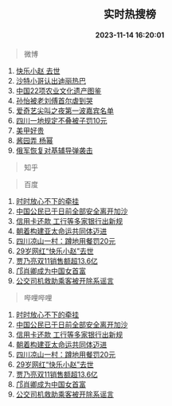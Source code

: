 <div align="center"><h2>实时热搜榜</h2><h4>2023-11-14 16:20:01</h4></div>

> 微博  

1. [快乐小赵 去世](https://s.weibo.com/weibo?q=%E5%BF%AB%E4%B9%90%E5%B0%8F%E8%B5%B5%20%E5%8E%BB%E4%B8%96&t=31&band_rank=1&Refer=top)<br />
2. [沙特小哥认出迪丽热巴](https://s.weibo.com/weibo?q=%23%E6%B2%99%E7%89%B9%E5%B0%8F%E5%93%A5%E8%AE%A4%E5%87%BA%E8%BF%AA%E4%B8%BD%E7%83%AD%E5%B7%B4%23&t=31&band_rank=2&Refer=top)<br />
3. [中国22项农业文化遗产图鉴](https://s.weibo.com/weibo?q=%23%E4%B8%AD%E5%9B%BD22%E9%A1%B9%E5%86%9C%E4%B8%9A%E6%96%87%E5%8C%96%E9%81%97%E4%BA%A7%E5%9B%BE%E9%89%B4%23&t=31&band_rank=3&Refer=top)<br />
4. [孙怡被老刘傅首尔虐到哭](https://s.weibo.com/weibo?q=%23%E5%AD%99%E6%80%A1%E8%A2%AB%E8%80%81%E5%88%98%E5%82%85%E9%A6%96%E5%B0%94%E8%99%90%E5%88%B0%E5%93%AD%23&t=31&band_rank=4&Refer=top)<br />
5. [爱奇艺尖叫之夜第一波嘉宾名单](https://s.weibo.com/weibo?q=%23%E7%88%B1%E5%A5%87%E8%89%BA%E5%B0%96%E5%8F%AB%E4%B9%8B%E5%A4%9C%E7%AC%AC%E4%B8%80%E6%B3%A2%E5%98%89%E5%AE%BE%E5%90%8D%E5%8D%95%23&t=31&band_rank=5&Refer=top)<br />
6. [四川一地规定不叠被子罚10元](https://s.weibo.com/weibo?q=%23%E5%9B%9B%E5%B7%9D%E4%B8%80%E5%9C%B0%E8%A7%84%E5%AE%9A%E4%B8%8D%E5%8F%A0%E8%A2%AB%E5%AD%90%E7%BD%9A10%E5%85%83%23&t=31&band_rank=6&Refer=top)<br />
7. [美甲好贵](https://s.weibo.com/weibo?q=%E7%BE%8E%E7%94%B2%E5%A5%BD%E8%B4%B5&t=31&band_rank=7&Refer=top)<br />
8. [酱园弄 杨幂](https://s.weibo.com/weibo?q=%E9%85%B1%E5%9B%AD%E5%BC%84%20%E6%9D%A8%E5%B9%82&t=31&band_rank=8&Refer=top)<br />
9. [俄军恢复对基辅导弹袭击](https://s.weibo.com/weibo?q=%23%E4%BF%84%E5%86%9B%E6%81%A2%E5%A4%8D%E5%AF%B9%E5%9F%BA%E8%BE%85%E5%AF%BC%E5%BC%B9%E8%A2%AD%E5%87%BB%23&t=31&band_rank=9&Refer=top)<br />

> 知乎  


> 百度  

1. [时时放心不下的牵挂](https://www.baidu.com/s?wd=%E6%97%B6%E6%97%B6%E6%94%BE%E5%BF%83%E4%B8%8D%E4%B8%8B%E7%9A%84%E7%89%B5%E6%8C%82&sa=fyb_news&rsv_dl=fyb_news)<br />
2. [中国公民已于日前全部安全离开加沙](https://www.baidu.com/s?wd=%E4%B8%AD%E5%9B%BD%E5%85%AC%E6%B0%91%E5%B7%B2%E4%BA%8E%E6%97%A5%E5%89%8D%E5%85%A8%E9%83%A8%E5%AE%89%E5%85%A8%E7%A6%BB%E5%BC%80%E5%8A%A0%E6%B2%99&sa=fyb_news&rsv_dl=fyb_news)<br />
3. [信用卡还款 工行等多家银行出新规](https://www.baidu.com/s?wd=%E4%BF%A1%E7%94%A8%E5%8D%A1%E8%BF%98%E6%AC%BE+%E5%B7%A5%E8%A1%8C%E7%AD%89%E5%A4%9A%E5%AE%B6%E9%93%B6%E8%A1%8C%E5%87%BA%E6%96%B0%E8%A7%84&sa=fyb_news&rsv_dl=fyb_news)<br />
4. [朝着构建亚太命运共同体迈进](https://www.baidu.com/s?wd=%E6%9C%9D%E7%9D%80%E6%9E%84%E5%BB%BA%E4%BA%9A%E5%A4%AA%E5%91%BD%E8%BF%90%E5%85%B1%E5%90%8C%E4%BD%93%E8%BF%88%E8%BF%9B&sa=fyb_news&rsv_dl=fyb_news)<br />
5. [四川凉山一村：蹲地用餐罚20元](https://www.baidu.com/s?wd=%E5%9B%9B%E5%B7%9D%E5%87%89%E5%B1%B1%E4%B8%80%E6%9D%91%EF%BC%9A%E8%B9%B2%E5%9C%B0%E7%94%A8%E9%A4%90%E7%BD%9A20%E5%85%83&sa=fyb_news&rsv_dl=fyb_news)<br />
6. [29岁网红“快乐小赵”去世](https://www.baidu.com/s?wd=29%E5%B2%81%E7%BD%91%E7%BA%A2%E2%80%9C%E5%BF%AB%E4%B9%90%E5%B0%8F%E8%B5%B5%E2%80%9D%E5%8E%BB%E4%B8%96&sa=fyb_news&rsv_dl=fyb_news)<br />
7. [贾乃亮双11销售额超13.6亿](https://www.baidu.com/s?wd=%E8%B4%BE%E4%B9%83%E4%BA%AE%E5%8F%8C11%E9%94%80%E5%94%AE%E9%A2%9D%E8%B6%8513.6%E4%BA%BF&sa=fyb_news&rsv_dl=fyb_news)<br />
8. [邝肖卿成为中国女首富](https://www.baidu.com/s?wd=%E9%82%9D%E8%82%96%E5%8D%BF%E6%88%90%E4%B8%BA%E4%B8%AD%E5%9B%BD%E5%A5%B3%E9%A6%96%E5%AF%8C&sa=fyb_news&rsv_dl=fyb_news)<br />
9. [公交司机救助乘客被开除系谣言](https://www.baidu.com/s?wd=%E5%85%AC%E4%BA%A4%E5%8F%B8%E6%9C%BA%E6%95%91%E5%8A%A9%E4%B9%98%E5%AE%A2%E8%A2%AB%E5%BC%80%E9%99%A4%E7%B3%BB%E8%B0%A3%E8%A8%80&sa=fyb_news&rsv_dl=fyb_news)<br />

> 哔哩哔哩  

1. [时时放心不下的牵挂](https://www.baidu.com/s?wd=%E6%97%B6%E6%97%B6%E6%94%BE%E5%BF%83%E4%B8%8D%E4%B8%8B%E7%9A%84%E7%89%B5%E6%8C%82&sa=fyb_news&rsv_dl=fyb_news)<br />
2. [中国公民已于日前全部安全离开加沙](https://www.baidu.com/s?wd=%E4%B8%AD%E5%9B%BD%E5%85%AC%E6%B0%91%E5%B7%B2%E4%BA%8E%E6%97%A5%E5%89%8D%E5%85%A8%E9%83%A8%E5%AE%89%E5%85%A8%E7%A6%BB%E5%BC%80%E5%8A%A0%E6%B2%99&sa=fyb_news&rsv_dl=fyb_news)<br />
3. [信用卡还款 工行等多家银行出新规](https://www.baidu.com/s?wd=%E4%BF%A1%E7%94%A8%E5%8D%A1%E8%BF%98%E6%AC%BE+%E5%B7%A5%E8%A1%8C%E7%AD%89%E5%A4%9A%E5%AE%B6%E9%93%B6%E8%A1%8C%E5%87%BA%E6%96%B0%E8%A7%84&sa=fyb_news&rsv_dl=fyb_news)<br />
4. [朝着构建亚太命运共同体迈进](https://www.baidu.com/s?wd=%E6%9C%9D%E7%9D%80%E6%9E%84%E5%BB%BA%E4%BA%9A%E5%A4%AA%E5%91%BD%E8%BF%90%E5%85%B1%E5%90%8C%E4%BD%93%E8%BF%88%E8%BF%9B&sa=fyb_news&rsv_dl=fyb_news)<br />
5. [四川凉山一村：蹲地用餐罚20元](https://www.baidu.com/s?wd=%E5%9B%9B%E5%B7%9D%E5%87%89%E5%B1%B1%E4%B8%80%E6%9D%91%EF%BC%9A%E8%B9%B2%E5%9C%B0%E7%94%A8%E9%A4%90%E7%BD%9A20%E5%85%83&sa=fyb_news&rsv_dl=fyb_news)<br />
6. [29岁网红“快乐小赵”去世](https://www.baidu.com/s?wd=29%E5%B2%81%E7%BD%91%E7%BA%A2%E2%80%9C%E5%BF%AB%E4%B9%90%E5%B0%8F%E8%B5%B5%E2%80%9D%E5%8E%BB%E4%B8%96&sa=fyb_news&rsv_dl=fyb_news)<br />
7. [贾乃亮双11销售额超13.6亿](https://www.baidu.com/s?wd=%E8%B4%BE%E4%B9%83%E4%BA%AE%E5%8F%8C11%E9%94%80%E5%94%AE%E9%A2%9D%E8%B6%8513.6%E4%BA%BF&sa=fyb_news&rsv_dl=fyb_news)<br />
8. [邝肖卿成为中国女首富](https://www.baidu.com/s?wd=%E9%82%9D%E8%82%96%E5%8D%BF%E6%88%90%E4%B8%BA%E4%B8%AD%E5%9B%BD%E5%A5%B3%E9%A6%96%E5%AF%8C&sa=fyb_news&rsv_dl=fyb_news)<br />
9. [公交司机救助乘客被开除系谣言](https://www.baidu.com/s?wd=%E5%85%AC%E4%BA%A4%E5%8F%B8%E6%9C%BA%E6%95%91%E5%8A%A9%E4%B9%98%E5%AE%A2%E8%A2%AB%E5%BC%80%E9%99%A4%E7%B3%BB%E8%B0%A3%E8%A8%80&sa=fyb_news&rsv_dl=fyb_news)<br />
